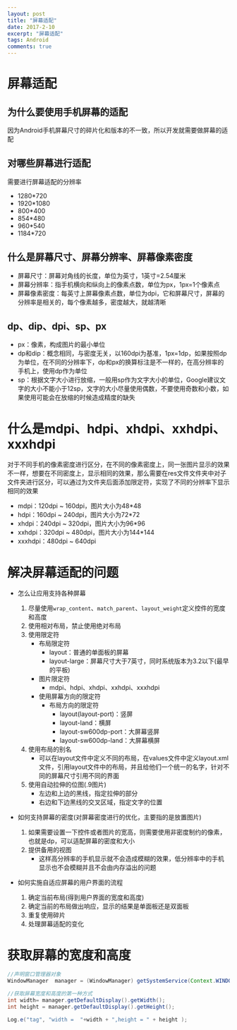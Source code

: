 ```yaml
---
layout: post
title: "屏幕适配"
date: 2017-2-10
excerpt: "屏幕适配"
tags: Android
comments: true
---
```


# 屏幕适配

## 为什么要使用手机屏幕的适配
因为Android手机屏幕尺寸的碎片化和版本的不一致，所以开发就需要做屏幕的适配

## 对哪些屏幕进行适配
需要进行屏幕适配的分辨率
	
- 1280*720
- 1920*1080
- 800*400
- 854*480
- 960*540
- 1184*720

## 什么是屏幕尺寸、屏幕分辨率、屏幕像素密度
- 屏幕尺寸：屏幕对角线的长度，单位为英寸，1英寸=2.54厘米
- 屏幕分辨率：指手机横向和纵向上的像素点数，单位为px，1px=1个像素点
- 屏幕像素密度：每英寸上屏幕像素点数，单位为dpi，它和屏幕尺寸，屏幕的分辨率是相关的，每个像素越多，密度越大，就越清晰

## dp、dip、dpi、sp、px
- px：像素，构成图片的最小单位
- dp和dip：概念相同，与密度无关，以160dpi为基准，1px=1dp，如果按照dp为单位，在不同的分辨率下，dp和px的换算标注是不一样的，在高分辨率的手机上，使用dp作为单位
- sp：根据文字大小进行放缩，一般用sp作为文字大小的单位，Google建议文字的大小不能小于12sp，文字的大小尽量使用偶数，不要使用奇数和小数，如果使用可能会在放缩的时候造成精度的缺失

# 什么是mdpi、hdpi、xhdpi、xxhdpi、xxxhdpi
对于不同手机的像素密度进行区分，在不同的像素密度上，同一张图片显示的效果不一样，想要在不同密度上，显示相同的效果，那么需要在res文件文件夹中对子文件夹进行区分，可以通过为文件夹后面添加限定符，实现了不同的分辨率下显示相同的效果

- mdpi：120dpi ~ 160dpi，图片大小为48*48
- hdpi：160dpi ~ 240dpi，图片大小为72*72
- xhdpi：240dpi ~ 320dpi，图片大小为96*96
- xxhdpi：320dpi ~ 480dpi，图片大小为144*144
- xxxhdpi：480dpi ~ 640dpi

# 解决屏幕适配的问题
- 怎么让应用支持各种屏幕
	1. 尽量使用``wrap_content``、``match_parent``、``layout_weight``定义控件的宽度和高度
	2. 使用相对布局，禁止使用绝对布局
	3. 使用限定符
		- 布局限定符
			- layout：普通的单面板的屏幕
			- layout-large：屏幕尺寸大于7英寸，同时系统版本为3.2以下(最早的平板)
		- 图片限定符
			- mdpi、hdpi、xhdpi、xxhdpi、xxxhdpi
		- 使用屏幕方向的限定符
			- 布局方向的限定符
				- layout(layout-port)：竖屏
				- layout-land：横屏
				- layout-sw600dp-port：大屏幕竖屏
				- layout-sw600dp-land：大屏幕横屏
	4. 使用布局的别名
		- 可以在layout文件中定义不同的布局，在values文件中定义layout.xml文件，引用layout文件中的布局，并且给他们一个统一的名字，针对不同的屏幕尺寸引用不同的界面
	5. 使用自动拉伸的位图(.9图片)
		- 左边和上边的黑线，指定拉伸的部分
		- 右边和下边黑线的交叉区域，指定文字的位置

- 如何支持屏幕的密度(对屏幕密度进行的优化，主要指的是放置图片)
	1. 如果需要设置一下控件或者图片的宽高，则需要使用非密度制约的像素，也就是dp，可以适配屏幕的密度和大小
	2. 提供备用的视图
		- 这样高分辨率的手机显示就不会造成模糊的效果，低分辨率中的手机显示也不会模糊并且不会由内存溢出的问题
- 如何实施自适应屏幕的用户界面的流程
	1. 确定当前布局(得到用户界面的宽度和高度)
	2. 确定当前的布局做出响应，显示的结果是单面板还是双面板
	3. 重复使用碎片
	4. 处理屏幕适配的变化

# 获取屏幕的宽度和高度

```java
//声明窗口管理器对象
WindowManager  manager = (WindowManager) getSystemService(Context.WINDOW_SERVICE);

//获取屏幕宽度和高度的第一种方式
int width= manager.getDefaultDisplay().getWidth();
int height = manager.getDefaultDisplay().getHeight();

Log.e("tag", "width =  "+width + ",height = " + height );
```